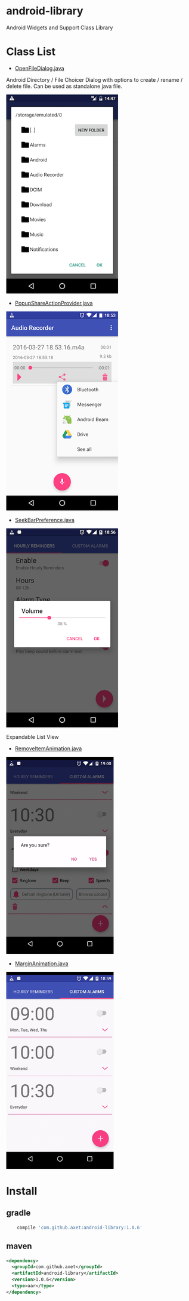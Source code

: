 # android-library

Android Widgets and Support Class Library

# Class List

* [OpenFileDialog.java](./src/main/java/com/github/axet/androidlibrary/widgets/OpenFileDialog.java)

Android Directory / File Choicer Dialog with options to create / rename / delete file. Can be used as standalone java file.

![openfiledialog.png](./docs/openfiledialog.png)

* [PopupShareActionProvider.java](./src/main/java/com/github/axet/androidlibrary/widgets/PopupShareActionProvider.java)

![popupshareactionprovider.png](./docs/popupshareactionprovider.png)

* [SeekBarPreference.java](./src/main/java/com/github/axet/androidlibrary/widgets/SeekBarPreference.java)

![seekbarpreference.png](./docs/seekbarpreference.png)

Expandable List View

* [RemoveItemAnimation.java](./src/main/java/com/github/axet/androidlibrary/animations/RemoveItemAnimation.java)

![removeitemanimation.gif](./docs/removeitemanimation.gif)

* [MarginAnimation.java](./src/main/java/com/github/axet/androidlibrary/animations/MarginAnimation.java)

![expanditem.gif](./docs/expanditem.gif)

# Install

## gradle

```gradle
    compile 'com.github.axet:android-library:1.0.6'
```

## maven

```xml
<dependency>
  <groupId>com.github.axet</groupId>
  <artifactId>android-library</artifactId>
  <version>1.0.6</version>
  <type>aar</type>
</dependency>
```
